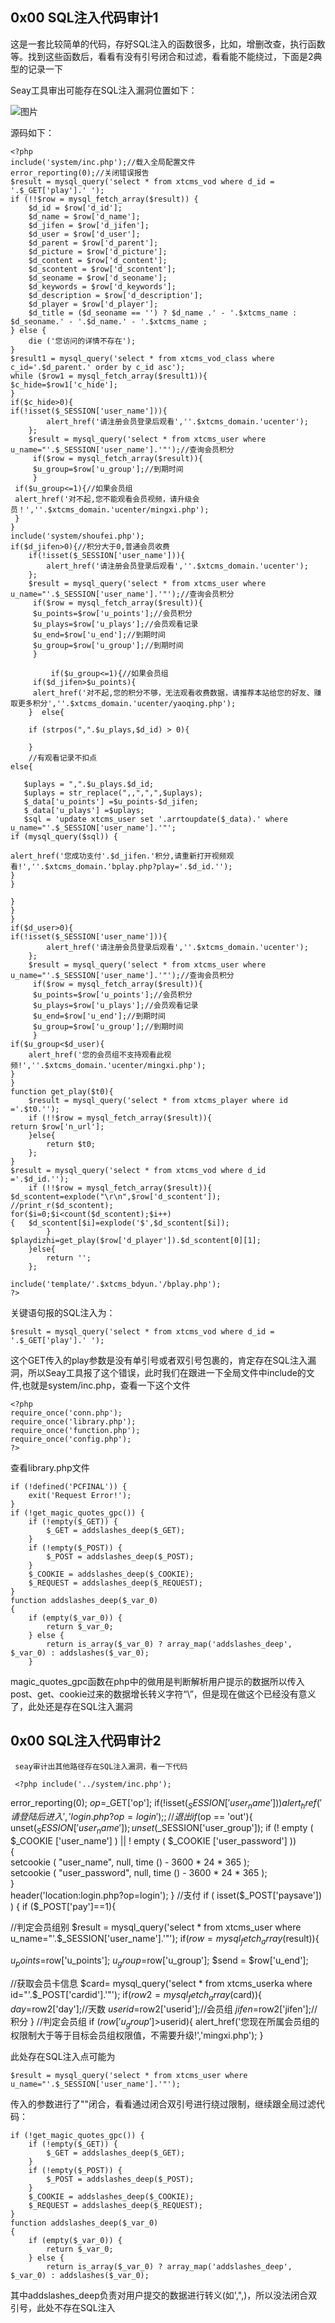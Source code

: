 ## 0x00 SQL注入代码审计1

这是一套比较简单的代码，存好SQL注入的函数很多，比如，增删改查，执行函数等。找到这些函数后，看看有没有引号闭合和过滤，看看能不能绕过，下面是2典型的记录一下

Seay工具审出可能存在SQL注入漏洞位置如下：

![图片](https://github.com/Londly01/audit-hub/assets/118274389/3affb98e-609d-4922-8cdf-78b9934335f8)

源码如下：

```
<?php 
include('system/inc.php');//载入全局配置文件
error_reporting(0);//关闭错误报告
$result = mysql_query('select * from xtcms_vod where d_id = '.$_GET['play'].' ');
if (!!$row = mysql_fetch_array($result)) {
	$d_id = $row['d_id'];
	$d_name = $row['d_name'];
	$d_jifen = $row['d_jifen'];
	$d_user = $row['d_user'];
	$d_parent = $row['d_parent'];
	$d_picture = $row['d_picture'];
	$d_content = $row['d_content'];
	$d_scontent = $row['d_scontent'];
	$d_seoname = $row['d_seoname'];
	$d_keywords = $row['d_keywords'];
	$d_description = $row['d_description'];
	$d_player = $row['d_player'];
	$d_title = ($d_seoname == '') ? $d_name .' - '.$xtcms_name : $d_seoname.' - '.$d_name.' - '.$xtcms_name ;
} else {
	die ('您访问的详情不存在');
}
$result1 = mysql_query('select * from xtcms_vod_class where c_id='.$d_parent.' order by c_id asc');
while ($row1 = mysql_fetch_array($result1)){
$c_hide=$row1['c_hide'];
}
if($c_hide>0){
if(!isset($_SESSION['user_name'])){
		alert_href('请注册会员登录后观看',''.$xtcms_domain.'ucenter');
	};
    $result = mysql_query('select * from xtcms_user where u_name="'.$_SESSION['user_name'].'"');//查询会员积分
     if($row = mysql_fetch_array($result)){
	 $u_group=$row['u_group'];//到期时间
     }
 if($u_group<=1){//如果会员组
 alert_href('对不起,您不能观看会员视频，请升级会员！',''.$xtcms_domain.'ucenter/mingxi.php');
 } 
}
include('system/shoufei.php');
if($d_jifen>0){//积分大于0,普通会员收费
	if(!isset($_SESSION['user_name'])){
		alert_href('请注册会员登录后观看',''.$xtcms_domain.'ucenter');
	};
    $result = mysql_query('select * from xtcms_user where u_name="'.$_SESSION['user_name'].'"');//查询会员积分
     if($row = mysql_fetch_array($result)){
     $u_points=$row['u_points'];//会员积分
     $u_plays=$row['u_plays'];//会员观看记录
     $u_end=$row['u_end'];//到期时间
	 $u_group=$row['u_group'];//到期时间
     }	

	     if($u_group<=1){//如果会员组
     if($d_jifen>$u_points){
	 alert_href('对不起,您的积分不够，无法观看收费数据，请推荐本站给您的好友、赚取更多积分',''.$xtcms_domain.'ucenter/yaoqing.php');
    }  else{

    if (strpos(",".$u_plays,$d_id) > 0){ 

	}	
	//有观看记录不扣点
else{

   $uplays = ",".$u_plays.$d_id;
   $uplays = str_replace(",,",",",$uplays);
   $_data['u_points'] =$u_points-$d_jifen;
   $_data['u_plays'] =$uplays;
   $sql = 'update xtcms_user set '.arrtoupdate($_data).' where u_name="'.$_SESSION['user_name'].'"';
if (mysql_query($sql)) {

alert_href('您成功支付'.$d_jifen.'积分,请重新打开视频观看!',''.$xtcms_domain.'bplay.php?play='.$d_id.'');
}
}
	
}
}
}
if($d_user>0){	
if(!isset($_SESSION['user_name'])){
		alert_href('请注册会员登录后观看',''.$xtcms_domain.'ucenter');
	};
    $result = mysql_query('select * from xtcms_user where u_name="'.$_SESSION['user_name'].'"');//查询会员积分
     if($row = mysql_fetch_array($result)){
     $u_points=$row['u_points'];//会员积分
     $u_plays=$row['u_plays'];//会员观看记录
     $u_end=$row['u_end'];//到期时间
	 $u_group=$row['u_group'];//到期时间
     }		 
if($u_group<$d_user){
	alert_href('您的会员组不支持观看此视频!',''.$xtcms_domain.'ucenter/mingxi.php');
}
}
function get_play($t0){
	$result = mysql_query('select * from xtcms_player where id ='.$t0.'');
	if (!!$row = mysql_fetch_array($result)){
return $row['n_url'];
	}else{
		return $t0;
	};
}
$result = mysql_query('select * from xtcms_vod where d_id ='.$d_id.'');
	if (!!$row = mysql_fetch_array($result)){
$d_scontent=explode("\r\n",$row['d_scontent']);
//print_r($d_scontent);
for($i=0;$i<count($d_scontent);$i++)
{	$d_scontent[$i]=explode('$',$d_scontent[$i]);
		}
$playdizhi=get_play($row['d_player']).$d_scontent[0][1];
	}else{
		return '';
	};
	
include('template/'.$xtcms_bdyun.'/bplay.php');
?>

```
关键语句报的SQL注入为：
```
$result = mysql_query('select * from xtcms_vod where d_id = '.$_GET['play'].' ');

```
这个GET传入的play参数是没有单引号或者双引号包裹的，肯定存在SQL注入漏洞，所以Seay工具报了这个错误，此时我们在跟进一下全局文件中include的文件,也就是system/inc.php，查看一下这个文件

```
<?php
require_once('conn.php');
require_once('library.php');
require_once('function.php');
require_once('config.php');
?>

```
查看library.php文件
```
if (!defined('PCFINAL')) {
	exit('Request Error!');
}
if (!get_magic_quotes_gpc()) {
	if (!empty($_GET)) {
		$_GET = addslashes_deep($_GET);
	}
	if (!empty($_POST)) {
		$_POST = addslashes_deep($_POST);
	}
	$_COOKIE = addslashes_deep($_COOKIE);
	$_REQUEST = addslashes_deep($_REQUEST);
}
function addslashes_deep($_var_0)
{
	if (empty($_var_0)) {
		return $_var_0;
	} else {
		return is_array($_var_0) ? array_map('addslashes_deep', $_var_0) : addslashes($_var_0);
	}
```

magic_quotes_gpc函数在php中的做用是判断解析用户提示的数据所以传入post、get、cookie过来的数据增长转义字符“\”，但是现在做这个已经没有意义了，此处还是存在SQL注入漏洞

## 0x00 SQL注入代码审计2

     seay审计出其他路径存在SQL注入漏洞，看一下代码

     <?php include('../system/inc.php');
error_reporting(0);
$op=$_GET['op'];
if(!isset($_SESSION['user_name'])){
  alert_href('请登陆后进入','login.php?op=login');
 };
 //退出
if ($op == 'out'){ 
unset($_SESSION['user_name']);
unset($_SESSION['user_group']);
if (! empty ( $_COOKIE ['user_name'] ) || ! empty ( $_COOKIE ['user_password'] ))   
    {  
        setcookie ( "user_name", null, time () - 3600 * 24 * 365 );  
        setcookie ( "user_password", null, time () - 3600 * 24 * 365 );  
    }  
header('location:login.php?op=login');
}
//支付
if ( isset($_POST['paysave']) ) {
if ($_POST['pay']==1){

//判定会员组别
$result = mysql_query('select * from xtcms_user where u_name="'.$_SESSION['user_name'].'"');
if($row = mysql_fetch_array($result)){

$u_points=$row['u_points'];
$u_group=$row['u_group'];
$send = $row['u_end'];

//获取会员卡信息
$card= mysql_query('select * from xtcms_userka where id="'.$_POST['cardid'].'"');
if($row2 = mysql_fetch_array($card)){
$day=$row2['day'];//天数
$userid=$row2['userid'];//会员组
$jifen=$row2['jifen'];//积分
}
//判定会员组
if ($row['u_group']>$userid){ 
alert_href('您现在所属会员组的权限制大于等于目标会员组权限值，不需要升级!','mingxi.php');
}


此处存在SQL注入点可能为  

```
$result = mysql_query('select * from xtcms_user where u_name="'.$_SESSION['user_name'].'"');
```

传入的参数进行了""闭合，看看通过闭合双引号进行绕过限制，继续跟全局过滤代码：

```
if (!get_magic_quotes_gpc()) {
	if (!empty($_GET)) {
		$_GET = addslashes_deep($_GET);
	}
	if (!empty($_POST)) {
		$_POST = addslashes_deep($_POST);
	}
	$_COOKIE = addslashes_deep($_COOKIE);
	$_REQUEST = addslashes_deep($_REQUEST);
}
function addslashes_deep($_var_0)
{
	if (empty($_var_0)) {
		return $_var_0;
	} else {
		return is_array($_var_0) ? array_map('addslashes_deep', $_var_0) : addslashes($_var_0);
```

其中addslashes_deep负责对用户提交的数据进行转义(如',",\)，所以没法闭合双引号，此处不存在SQL注入
